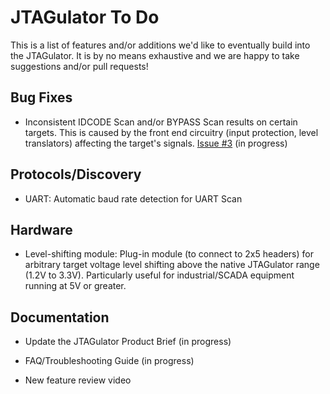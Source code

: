 JTAGulator To Do
================

This is a list of features and/or additions we'd like to eventually build into the JTAGulator. It is by no means exhaustive and we are happy to take suggestions and/or pull requests!


Bug Fixes
---------

* Inconsistent IDCODE Scan and/or BYPASS Scan results on certain targets. This is caused by the front end circuitry (input protection, level translators) affecting the target's signals. [Issue #3](https://github.com/grandideastudio/jtagulator/issues/3) (in progress)


Protocols/Discovery
-------------------

* UART: Automatic baud rate detection for UART Scan


Hardware
--------

* Level-shifting module: Plug-in module (to connect to 2x5 headers) for arbitrary target voltage level shifting above the native JTAGulator range (1.2V to 3.3V). Particularly useful for industrial/SCADA equipment running at 5V or greater.


Documentation
-------------

* Update the JTAGulator Product Brief (in progress)

* FAQ/Troubleshooting Guide (in progress)

* New feature review video
